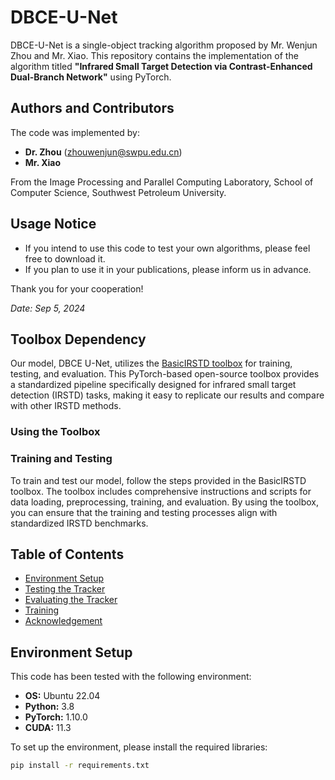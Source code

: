 # DBCE-U-Net

DBCE-U-Net is a single-object tracking algorithm proposed by Mr. Wenjun Zhou and Mr. Xiao. This repository contains the implementation of the algorithm titled **"Infrared Small Target Detection via Contrast-Enhanced Dual-Branch Network"** using PyTorch.

## Authors and Contributors
The code was implemented by:
- **Dr. Zhou** (zhouwenjun@swpu.edu.cn)
- **Mr. Xiao** 

From the Image Processing and Parallel Computing Laboratory, School of Computer Science, Southwest Petroleum University.

## Usage Notice
- If you intend to use this code to test your own algorithms, please feel free to download it.
- If you plan to use it in your publications, please inform us in advance.

Thank you for your cooperation!

*Date: Sep 5, 2024*

## Toolbox Dependency

Our model, DBCE U-Net, utilizes the [BasicIRSTD toolbox](http://github.com/XinyiYing/BasicIRSTD) for training, testing, and evaluation. This PyTorch-based open-source toolbox provides a standardized pipeline specifically designed for infrared small target detection (IRSTD) tasks, making it easy to replicate our results and compare with other IRSTD methods.

### Using the Toolbox

### Training and Testing

To train and test our model, follow the steps provided in the BasicIRSTD toolbox. The toolbox includes comprehensive instructions and scripts for data loading, preprocessing, training, and evaluation. By using the toolbox, you can ensure that the training and testing processes align with standardized IRSTD benchmarks.

## Table of Contents
- [Environment Setup](#environment-setup)
- [Testing the Tracker](#testing-the-tracker)
- [Evaluating the Tracker](#evaluating-the-tracker)
- [Training](#training)
- [Acknowledgement](#acknowledgement)

## Environment Setup
This code has been tested with the following environment:
- **OS:** Ubuntu 22.04
- **Python:** 3.8
- **PyTorch:** 1.10.0
- **CUDA:** 11.3

To set up the environment, please install the required libraries:

```bash
pip install -r requirements.txt
